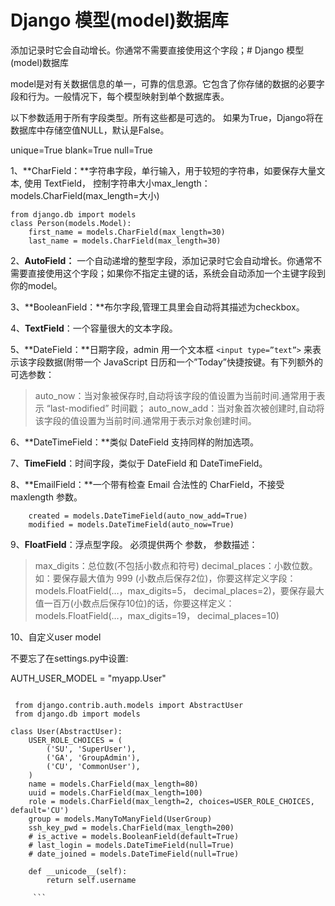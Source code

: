 # Django 模型(model)数据库


添加记录时它会自动增长。你通常不需要直接使用这个字段；# Django 模型(model)数据库

model是对有关数据信息的单一，可靠的信息源。它包含了你存储的数据的必要字段和行为。一般情况下，每个模型映射到单个数据库表。

以下参数适用于所有字段类型。所有这些都是可选的。
如果为True，Django将在数据库中存储空值NULL，默认是False。

unique=True
blank=True
null=True


1、**CharField：**字符串字段，单行输入，用于较短的字符串，如要保存大量文本, 使用 TextField，
控制字符串大小max_length： models.CharField(max_length=大小)

```
from django.db import models
class Person(models.Model):
    first_name = models.CharField(max_length=30)
    last_name = models.CharField(max_length=30)
```

2、**AutoField：** 一个自动递增的整型字段，添加记录时它会自动增长。你通常不需要直接使用这个字段；如果你不指定主键的话，系统会自动添加一个主键字段到你的model。

3、**BooleanField：**布尔字段,管理工具里会自动将其描述为checkbox。

4、**TextField**：一个容量很大的文本字段。

5、**DateField：**日期字段，admin 用一个文本框 ```<input type=”text”>``` 来表示该字段数据(附带一个 JavaScript 日历和一个”Today”快捷按键。有下列额外的可选参数：


> auto_now：当对象被保存时,自动将该字段的值设置为当前时间.通常用于表示 “last-modified” 时间戳；
auto_now_add：当对象首次被创建时,自动将该字段的值设置为当前时间.通常用于表示对象创建时间。



6、**DateTimeField：**类似 DateField 支持同样的附加选项。

7、**TimeField**：时间字段，类似于 DateField 和 DateTimeField。

8、**EmailField：**一个带有检查 Email 合法性的 CharField，不接受 maxlength 参数。

```
    created = models.DateTimeField(auto_now_add=True)
    modified = models.DateTimeField(auto_now=True)
```

9、**FloatField**：浮点型字段。 必须提供两个 参数， 参数描述：


> max_digits：总位数(不包括小数点和符号)
decimal_places：小数位数。如：要保存最大值为 999 (小数点后保存2位)，你要这样定义字段：models.FloatField(…，max_digits=5， decimal_places=2)，要保存最大值一百万(小数点后保存10位)的话，你要这样定义：models.FloatField(…，max_digits=19， decimal_places=10)

10、自定义user model

不要忘了在settings.py中设置:
 
 AUTH_USER_MODEL = "myapp.User" 

```
 
 from django.contrib.auth.models import AbstractUser
 from django.db import models
 
class User(AbstractUser):
    USER_ROLE_CHOICES = (
        ('SU', 'SuperUser'),
        ('GA', 'GroupAdmin'),
        ('CU', 'CommonUser'),
    )
    name = models.CharField(max_length=80)
    uuid = models.CharField(max_length=100)
    role = models.CharField(max_length=2, choices=USER_ROLE_CHOICES, default='CU')
    group = models.ManyToManyField(UserGroup)
    ssh_key_pwd = models.CharField(max_length=200)
    # is_active = models.BooleanField(default=True)
    # last_login = models.DateTimeField(null=True)
    # date_joined = models.DateTimeField(null=True)

    def __unicode__(self):
        return self.username
     
     ```
